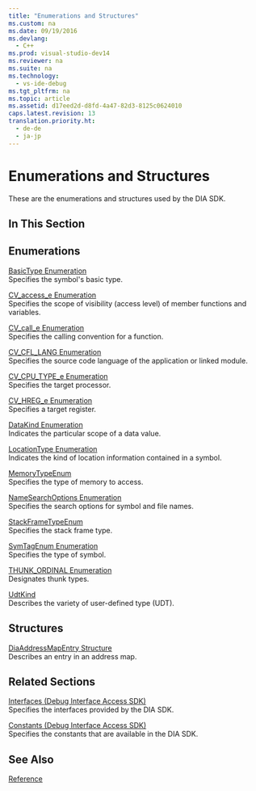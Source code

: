 ```yaml
---
title: "Enumerations and Structures"
ms.custom: na
ms.date: 09/19/2016
ms.devlang: 
  - C++
ms.prod: visual-studio-dev14
ms.reviewer: na
ms.suite: na
ms.technology: 
  - vs-ide-debug
ms.tgt_pltfrm: na
ms.topic: article
ms.assetid: d17eed2d-d8fd-4a47-82d3-8125c0624010
caps.latest.revision: 13
translation.priority.ht: 
  - de-de
  - ja-jp
---
```

# Enumerations and Structures
These are the enumerations and structures used by the DIA SDK.  
  
## In This Section  
  
## Enumerations  
 [BasicType Enumeration](../vs140/BasicType.md)  
 Specifies the symbol's basic type.  
  
 [CV_access_e Enumeration](../vs140/CV_access_e.md)  
 Specifies the scope of visibility (access level) of member functions and variables.  
  
 [CV_call_e Enumeration](../vs140/CV_call_e.md)  
 Specifies the calling convention for a function.  
  
 [CV_CFL_LANG Enumeration](../vs140/CV_CFL_LANG.md)  
 Specifies the source code language of the application or linked module.  
  
 [CV_CPU_TYPE_e Enumeration](../vs140/CV_CPU_TYPE_e.md)  
 Specifies the target processor.  
  
 [CV_HREG_e Enumeration](../vs140/CV_HREG_e.md)  
 Specifies a target register.  
  
 [DataKind Enumeration](../vs140/DataKind.md)  
 Indicates the particular scope of a data value.  
  
 [LocationType Enumeration](../vs140/LocationType.md)  
 Indicates the kind of location information contained in a symbol.  
  
 [MemoryTypeEnum](../vs140/MemoryTypeEnum.md)  
 Specifies the type of memory to access.  
  
 [NameSearchOptions Enumeration](../vs140/NameSearchOptions.md)  
 Specifies the search options for symbol and file names.  
  
 [StackFrameTypeEnum](../vs140/StackFrameTypeEnum.md)  
 Specifies the stack frame type.  
  
 [SymTagEnum Enumeration](../vs140/SymTagEnum.md)  
 Specifies the type of symbol.  
  
 [THUNK_ORDINAL Enumeration](../vs140/THUNK_ORDINAL.md)  
 Designates thunk types.  
  
 [UdtKind](../vs140/UdtKind.md)  
 Describes the variety of user-defined type (UDT).  
  
## Structures  
 [DiaAddressMapEntry Structure](../vs140/DiaAddressMapEntry.md)  
 Describes an entry in an address map.  
  
## Related Sections  
 [Interfaces (Debug Interface Access SDK)](../vs140/Interfaces--Debug-Interface-Access-SDK-.md)  
 Specifies the interfaces provided by the DIA SDK.  
  
 [Constants (Debug Interface Access SDK)](../vs140/Constants--Debug-Interface-Access-SDK-.md)  
 Specifies the constants that are available in the DIA SDK.  
  
## See Also  
 [Reference](../vs140/Debug-Interface-Access-SDK-Reference.md)